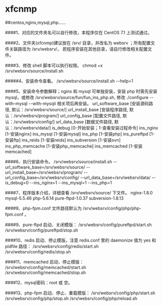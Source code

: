 # xfcnmp
##centos,nginx,mysql,php......

####1、对应的文件夹名可以自行修改，本程序仅在 CentOS 7.1 上测试通过。

####2、文件夹(xfcnmp)建议放在 /srv/ 目录，并改名为 websrv ；所有配置文件关联路径为 /srv/websrv/， 若程序安装在其他目录，请自行修改相关配置文件。

####3、修改 shell 脚本可以执行权限。
    chmod +x /srv/websrv/source/install.sh

#####4、安装命令查看。
    /srv/websrv/source/install.sh --help=1

####5、安装命令参数解释；nginx 和 mysql 可单独安装，安装 php 时需先安装 mysql，或修改 /srv/websrv/source/fun/fun_ins_php.sh, 修改 ./configure --with-mysql --with-mysqli 相关项后再安装。
    url_software_base  [安装源码路径, 默认：/srv/websrv/source/]
    url_install_base   [安装程序路径, 默认：/srv/websrv/program/]
    url_config_base    [配置文件路径, 默认：/srv/websrv/config/]
    url_data_base      [数据文件路径, 默认：/srv/websrv/data/]
    is_debug         [0-开始安装；1-查看安装过程命令]
    ins_nginx        [1-安装nginx]
    ins_mysql        [1-安装mysql]
    ins_php          [1-安装php]
    ins_pureftpd     [1-安装ftp]
    ins_reids        [1-安装reids]
    ins_subversion   [1-安装svn]
    ins_php_memcache [1-安装php_memcache]
    ins_memcached    [1-安装memcached]

####6、执行安装命令。
    /srv/websrv/source/install.sh --url_software_base=/srv/websrv/source/ --url_install_base=/srv/websrv/program/ --url_config_base=/srv/websrv/config/ --url_data_base=/srv/websrv/data/ --is_debug=0 --ins_nginx=1 --ins_mysql=1 --ins_php=1

####7、程序版本介绍，详细查看 /srv/websrv/source/ 下文件。
    nginx-1.8.0
    mysql-5.5.46
    php-5.6.14
    pure-ftpd-1.0.37
    subversion-1.8.13

####8、php-fpm.conf 文件路径默认为 /srv/websrv/config/php/php-fpm.conf 。

####9、pure-ftpd 启动、关闭模版：
    /srv/websrv/config/pureftpd/start.sh
    /srv/websrv/config/pureftpd/stop.sh

####10、redis 启动、停止模版，注意 redis.conf 里的 daemonize 值为 yes 和 pidfile 路径：
    /srv/websrv/config/redis/start.sh
    /srv/websrv/config/redis/stop.sh

####11、memcached 启动、停止模版：
    /srv/websrv/config/memcached/start.sh
    /srv/websrv/config/memcached/stop.sh

####12、mysql密码：root 或 空。

####13、php-fpm 启动、停止、重载模版：
    /srv/websrv/config/php/start.sh
    /srv/websrv/config/php/stop.sh
    /srv/websrv/config/php/reload.sh
